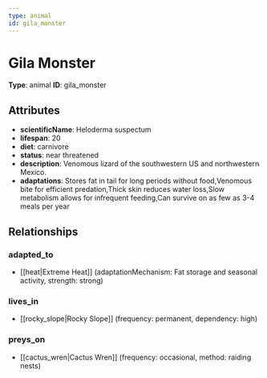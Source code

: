 ```yaml
---
type: animal
id: gila_monster
---
```


# Gila Monster

**Type**: animal
**ID**: gila_monster

## Attributes

- **scientificName**: Heloderma suspectum
- **lifespan**: 20
- **diet**: carnivore
- **status**: near threatened
- **description**: Venomous lizard of the southwestern US and northwestern Mexico.
- **adaptations**: Stores fat in tail for long periods without food,Venomous bite for efficient predation,Thick skin reduces water loss,Slow metabolism allows for infrequent feeding,Can survive on as few as 3-4 meals per year

## Relationships

### adapted_to

- [[heat|Extreme Heat]] (adaptationMechanism: Fat storage and seasonal activity, strength: strong)

### lives_in

- [[rocky_slope|Rocky Slope]] (frequency: permanent, dependency: high)

### preys_on

- [[cactus_wren|Cactus Wren]] (frequency: occasional, method: raiding nests)

